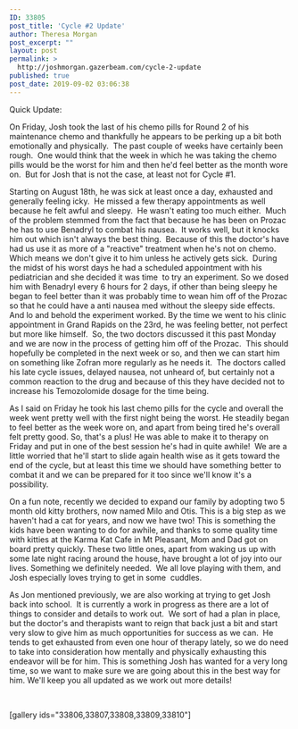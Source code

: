 ```yaml
---
ID: 33805
post_title: 'Cycle #2 Update'
author: Theresa Morgan
post_excerpt: ""
layout: post
permalink: >
  http://joshmorgan.gazerbeam.com/cycle-2-update
published: true
post_date: 2019-09-02 03:06:38
---
```

<!-- wp:tadv/classic-paragraph -->
<p>Quick Update:</p>
<p>On Friday, Josh took the last of his chemo pills for Round 2 of his maintenance chemo and thankfully he appears to be perking up a bit both emotionally and physically.  The past couple of weeks have certainly been rough.  One would think that the week in which he was taking the chemo pills would be the worst for him and then he'd feel better as the month wore on.  But for Josh that is not the case, at least not for Cycle #1.</p>
<p>Starting on August 18th, he was sick at least once a day, exhausted and generally feeling icky.  He missed a few therapy appointments as well because he felt awful and sleepy.  He wasn't eating too much either.  Much of the problem stemmed from the fact that because he has been on Prozac he has to use Benadryl to combat his nausea.  It works well, but it knocks him out which isn't always the best thing.  Because of this the doctor's have had us use it as more of a "reactive" treatment when he's not on chemo. Which means we don't give it to him unless he actively gets sick.  During the midst of his worst days he had a scheduled appointment with his pediatrician and she decided it was time  to try an experiment. So we dosed him with Benadryl every 6 hours for 2 days, if other than being sleepy he began to feel better than it was probably time to wean him off of the Prozac so that he could have a anti nausea med without the sleepy side effects.  And lo and behold the experiment worked. By the time we went to his clinic appointment in Grand Rapids on the 23rd, he was feeling better, not perfect but more like himself.  So, the two doctors discussed it this past Monday and we are now in the process of getting him off of the Prozac.  This should hopefully be completed in the next week or so, and then we can start him on something like Zofran more regularly as he needs it.  The doctors called his late cycle issues, delayed nausea, not unheard of, but certainly not a common reaction to the drug and because of this they have decided not to increase his Temozolomide dosage for the time being.</p>
<p>As I said on Friday he took his last chemo pills for the cycle and overall the week went pretty well with the first night being the worst. He steadily began to feel better as the week wore on, and apart from being tired he's overall felt pretty good. So, that's a plus! He was able to make it to therapy on Friday and put in one of the best session he's had in quite awhile!  We are a little worried that he'll start to slide again health wise as it gets toward the end of the cycle, but at least this time we should have something better to combat it and we can be prepared for it too since we'll know it's a possibility.</p>
<p>On a fun note, recently we decided to expand our family by adopting two 5 month old kitty brothers, now named Milo and Otis. This is a big step as we haven't had a cat for years, and now we have two! This is something the kids have been wanting to do for awhile, and thanks to some quality time with kitties at the Karma Kat Cafe in Mt Pleasant, Mom and Dad got on board pretty quickly. These two little ones, apart from waking us up with some late night racing around the house, have brought a lot of joy into our lives. Something we definitely needed.  We all love playing with them, and Josh especially loves trying to get in some  cuddles.  </p>
<p>As Jon mentioned previously, we are also working at trying to get Josh back into school.  It is currently a work in progress as there are a lot of things to consider and details to work out.  We sort of had a plan in place, but the doctor's and therapists want to reign that back just a bit and start very slow to give him as much opportunities for success as we can.  He tends to get exhausted from even one hour of therapy lately, so we do need to take into consideration how mentally and physically exhausting this endeavor will be for him. This is something Josh has wanted for a very long time, so we want to make sure we are going about this in the best way for him. We'll keep you all updated as we work out more details!  </p>
<p> </p>
<p>[gallery ids="33806,33807,33808,33809,33810"]</p>
<!-- /wp:tadv/classic-paragraph -->